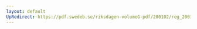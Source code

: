 ```yaml
---
layout: default
UpRedirect: https://pdf.swedeb.se/riksdagen-volumeG-pdf/200102/reg_200102/reg_200102_0616.pdf
---
```

